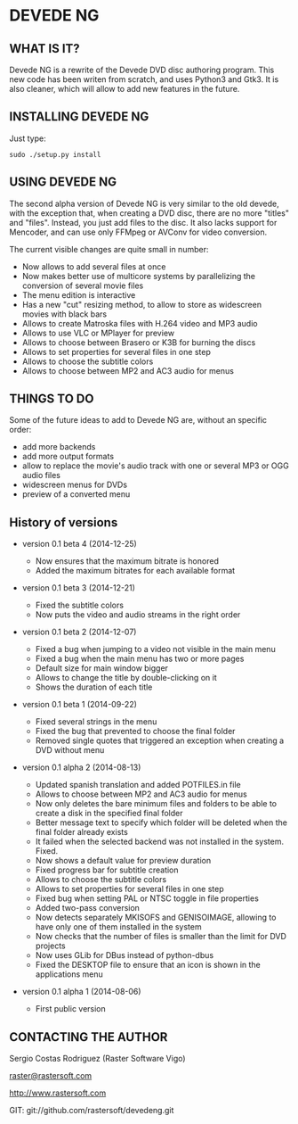 # DEVEDE NG #

## WHAT IS IT? ##

Devede NG is a rewrite of the Devede DVD disc authoring program. This new
code has been writen from scratch, and uses Python3 and Gtk3. It is also
cleaner, which will allow to add new features in the future.


## INSTALLING DEVEDE NG ##

Just type:

	sudo ./setup.py install


## USING DEVEDE NG ##

The second alpha version of Devede NG is very similar to the old devede, with the
exception that, when creating a DVD disc, there are no more "titles" and
"files". Instead, you just add files to the disc. It also lacks support for Mencoder,
and can use only FFMpeg or AVConv for video conversion.

The current visible changes are quite small in number:

* Now allows to add several files at once
* Now makes better use of multicore systems by parallelizing the conversion of several movie files
* The menu edition is interactive
* Has a new "cut" resizing method, to allow to store as widescreen movies with black bars
* Allows to create Matroska files with H.264 video and MP3 audio
* Allows to use VLC or MPlayer for preview
* Allows to choose between Brasero or K3B for burning the discs
* Allows to set properties for several files in one step
* Allows to choose the subtitle colors
* Allows to choose between MP2 and AC3 audio for menus


## THINGS TO DO ##

Some of the future ideas to add to Devede NG are, without an specific order:

* add more backends
* add more output formats
* allow to replace the movie's audio track with one or several MP3 or OGG audio files
* widescreen menus for DVDs
* preview of a converted menu


## History of versions ##
* version 0.1 beta 4 (2014-12-25)
  * Now ensures that the maximum bitrate is honored
  * Added the maximum bitrates for each available format

* version 0.1 beta 3 (2014-12-21)
  * Fixed the subtitle colors
  * Now puts the video and audio streams in the right order

* version 0.1 beta 2 (2014-12-07)
  * Fixed a bug when jumping to a video not visible in the main menu
  * Fixed a bug when the main menu has two or more pages
  * Default size for main window bigger
  * Allows to change the title by double-clicking on it
  * Shows the duration of each title

* version 0.1 beta 1 (2014-09-22)
  * Fixed several strings in the menu
  * Fixed the bug that prevented to choose the final folder
  * Removed single quotes that triggered an exception when creating a DVD without menu

* version 0.1 alpha 2 (2014-08-13)
  * Updated spanish translation and added POTFILES.in file
  * Allows to choose between MP2 and AC3 audio for menus
  * Now only deletes the bare minimum files and folders to be able to create a disk in the specified final folder
  * Better message text to specify which folder will be deleted when the final folder already exists
  * It failed when the selected backend was not installed in the system. Fixed.
  * Now shows a default value for preview duration
  * Fixed progress bar for subtitle creation
  * Allows to choose the subtitle colors
  * Allows to set properties for several files in one step
  * Fixed bug when setting PAL or NTSC toggle in file properties
  * Added two-pass conversion
  * Now detects separately MKISOFS and GENISOIMAGE, allowing to have only one of them installed in the system
  * Now checks that the number of files is smaller than the limit for DVD projects
  * Now uses GLib for DBus instead of python-dbus
  * Fixed the DESKTOP file to ensure that an icon is shown in the applications menu

* version 0.1 alpha 1 (2014-08-06)
  * First public version


## CONTACTING THE AUTHOR ##

Sergio Costas Rodriguez
(Raster Software Vigo)

raster@rastersoft.com

http://www.rastersoft.com

GIT: git://github.com/rastersoft/devedeng.git

